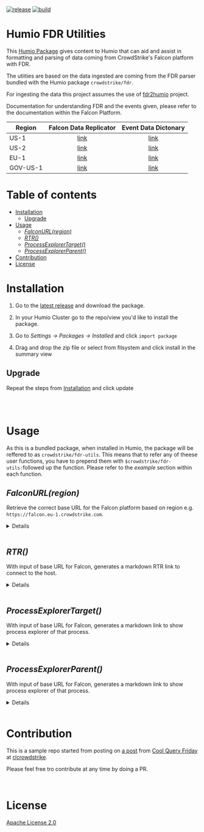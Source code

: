 [![release](https://github.com/kra-ts/humio-fdr-utils/actions/workflows/release.yml/badge.svg)](https://github.com/kra-ts/humio-fdr-utils/actions/workflows/release.yml)
[![build](https://github.com/kra-ts/humio-fdr-utils/actions/workflows/build.yml/badge.svg)](https://github.com/kra-ts/humio-fdr-utils/actions/workflows/build.yml)


# Humio FDR Utilities

This [Humio Package](https://docs.humio.com/docs/packages/)  gives content to Humio that can aid and assist in formatting and parsing of data coming from CrowdStrike's Falcon platform with FDR.

The utiities are based on the data ingested are coming from the FDR parser bundled with the Humio package `crowdstrike/fdr`.

For ingesting the data this project assumes the use of [fdr2humio](https://github.com/humio/fdr2humio) project.

Documentation for understanding FDR and the events given, please refer to the documentation within the Falcon Platform.

| Region | Falcon Data Replicator | Event Data Dictonary |
| -------- | :--------------------------------------------------------------------------------------: | :----------------------------------------------------------------------------: |
| US-1     | [link](https://falcon.crowdstrike.com/documentation/9/falcon-data-replicator)            | [link](https://falcon.crowdstrike.com/documentation/26/events-data-dictionary) |
| US-2     | [link](https://falcon.us-2.crowdstrike.com/documentation/9/falcon-data-replicator)       | [link](https://falcon.us-2.crowdstrike.com/documentation/26/events-data-dictionary) |
| EU-1     | [link](https://falcon.eu-1.crowdstrike.com/documentation/9/falcon-data-replicator)       | [link](https://falcon.eu-1.crowdstrike.com/documentation/26/events-data-dictionary) |
| GOV-US-1 | [link](https://falcon.laggar.gcw.crowdstrike.com/documentation/9/falcon-data-replicator) | [link](https://falcon.laggar.gcw.crowdstrike.com/documentation/26/events-data-dictionary) |

# Table of contents

* [Installation](#installation)
  * [Upgrade](#upgrade)
* [Usage](#usage)
  * [<em>FalconURL(region)</em>](#falconurlregion)
  * [<em>RTR()</em>](#rtr)
  * [<em>ProcessExplorerTarget()</em>](#processexplorertarget)
  * [<em>ProcessExplorerParent()</em>](#processexplorerparent)
* [Contribution](#contribution)
* [License](#license)

# Installation

1. Go to the [latest release](https://github.com/kra-ts/humio-fdr-utils/releases/latest) and download the package.

2. In your Humio Cluster go to the repo/view you'd like to install the package.

3. Go to _Settings -> Packages -> Installed_ and click `import package` 

4. Drag and drop the zip file or select from filsystem and click install in the summary view

## Upgrade

Repeat the steps from [Installation](#installation) and click update

<br /><br />

# Usage

As this is a bundled package, when installed in Humio, the package will be reffered to as `crowdstrike/fdr-utils`. This means that to refer any of theese user functions, you have to prepend them with `$crowdstrike/fdr-utils:`followed up the function. Please refer to the _example_ section within each function.

## _FalconURL(region)_

Retrieve the correct base URL for the Falcon platform based on region  e.g. `https://falcon.eu-1.crowdstrike.com`.

<details><summary>Details</summary><br />

**Parameters**:

| name     | type   | required | default | Description                                     |
| -------- | :----: | :------: | :-----: | ----------------------------------------------- |
| `region` | string | No       | `US-1`  | Regions defined `US-1` `US-2` `EU-1` `US-GOV-1` |  

<br />

**Outputs**:

| name            | return type | type   | Description                                                             |
| ------------    | ----------- | ------ | ----------------------------------------------------------------------- |
| `falcon.region` | field       | string | The region parameter in all-uppercase                                   |
| `falcon.url`    | field       | string | Will return the url for the Falcon platform for the specified region    |

<br />

**Example**:

```
$crowdstrike/fdr-utils:FalconURL(region=eu-1)
```

</details><br />


## _RTR()_

With input of base URL for Falcon, generates a markdown RTR link to connect to the host.

<details><summary>Details</summary><br />

**Inputs**:

| name         | input type  | type   | Description                     |
| ------------ | ----------- | ------ | ------------------------------- |
| `aid`        | field       | string | AID of the target agent         |
| `#cid`       | field       | string | CID of the target tenant        |
| `falcon.url` | field       | string | Base URL of the Falcon platform |

<br />

**Outputs**:

| name         | return type | type    | Description                                          |
| ------------ | ----------- | ------- | ---------------------------------------------------- |
| `falcon.RTR` | field       | string  | Markdown fomatted string that gives a link to do RTR |

<br />

**Example**:

```
#type="FDR" #event_simpleName != * ComputerName = * aid = *
| groupBy(["#cid", "aid"], function=selectLast(["ComputerName"]))
| $crowdstrike/fdr-utils:FalconURL(region=eu-1)
| $crowdstrike/fdr-utils:RTR()
| table([aid, ComputerName, falcon.RTR])
```

</details><br />

## _ProcessExplorerTarget()_

With input of base URL for Falcon, generates a markdown link to show process explorer of that process.

<details><summary>Details</summary><br />

**Inputs**:

| name              | input type  | type   | Description                        |
| ----------------- | ----------- | ------ | ---------------------------------- |
| `TargetProcessId` | field       | string | TargetProcessId to create link for |
| `aid`             | field       | string | AID of the target agent            |
| `#cid`            | field       | string | CID of the target tenant           |
| `falcon.url`      | field       | string | Base URL of the Falcon platform    |

<br />

**Outputs**:

| name                             | return type | type    | Description                                               |
| -------------------------------- | ----------- | ------- | --------------------------------------------------------- |
| `falcon.process_explorer_target` | field       | string  | Markdown fomatted string linking to the target process ID |

<br />

**Example**:

```
#type="FDR" #event_simpleName=ProcessRollup2 TargetProcessId=* /admin/i (net.exe or net1.exe)
| groupBy(["#cid", "aid", "TargetProcessId"], function=selectLast(CommandLine))
| $crowdstrike/fdr-utils:FalconURL(region=eu-1)
| $crowdstrike/fdr-utils:ProcessExplorerTarget()
| drop([#cid, falcon.region, falcon.url])
```

</details><br />

## _ProcessExplorerParent()_

With input of base URL for Falcon, generates a markdown link to show process explorer of that process.

<details><summary>Details</summary><br />

 **Inputs**:

| name              | input type  | type   | Description                        |
| ----------------- | ----------- | ------ | ---------------------------------- |
| `ParentProcessId` | field       | string | ParentProcessId to create link for |
| `aid`             | field       | string | AID of the target agent            |
| `#cid`            | field       | string | CID of the target tenant           |
| `falcon.url`      | field       | string | Base URL of the Falcon platform    |

<br />

**Outputs**:

| name                             | return type | type    | Description                                               |
| -------------------------------- | ----------- | ------- | --------------------------------------------------------- |
| `falcon.process_explorer_parent` | field       | string  | Markdown fomatted string linking to the parent process ID |

<br />

**Example**:

```
#type="FDR" #event_simpleName=ProcessRollup2 ParentProcessId=* /admin/i (net.exe or net1.exe)
| groupBy(["#cid", "aid", "ParentProcessId"], function=[collect(CommandLine, separator="\r"), count()])
| $crowdstrike/fdr-utils:FalconURL(region=eu-1)
| $crowdstrike/fdr-utils:ProcessExplorerParent()
| drop([#cid, falcon.region, falcon.url])
```

</details><br />


# Contribution

This is a sample repo started from posting on [a post](https://www.reddit.com/r/crowdstrike/comments/ry6ma0/20220107_cool_query_friday_adding_process/) from [Cool Query Friday](https://www.reddit.com/r/crowdstrike/collection/8016c539-c284-442c-9726-6bc05053d7a9/) at [r/crowdstrike](https://www.reddit.com/r/crowdstrike/).

Please feel free tro contribute at any time by doing a PR.

<br />

# License

[Apache License 2.0](/LICENSE)
